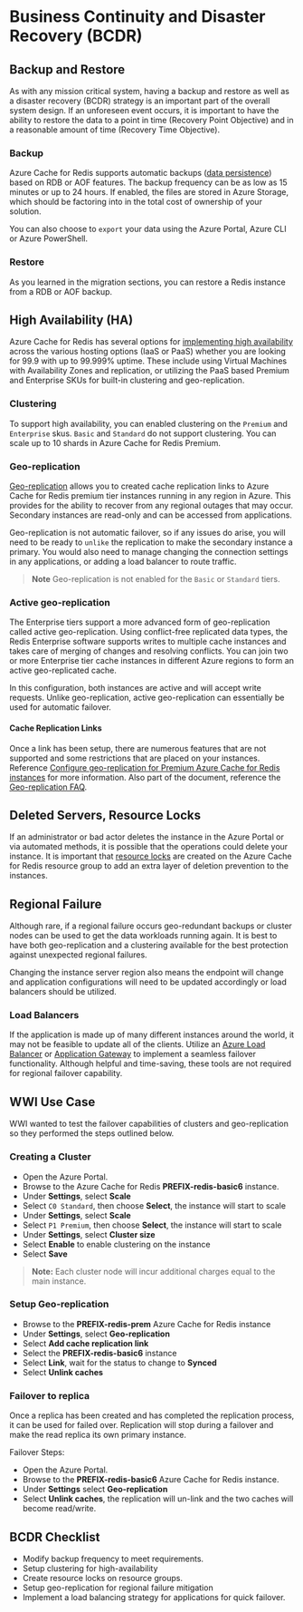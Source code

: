# Business Continuity and Disaster Recovery (BCDR)

## Backup and Restore

As with any mission critical system, having a backup and restore as well as a disaster recovery (BCDR) strategy is an important part of the overall system design. If an unforeseen event occurs, it is important to have the ability to restore the data to a point in time (Recovery Point Objective) and in a reasonable amount of time (Recovery Time Objective).

### Backup

Azure Cache for Redis supports automatic backups ([data persistence](https://redis.io/topics/persistence)) based on RDB or AOF features.  The backup frequency can be as low as 15 minutes or up to 24 hours. If enabled, the files are stored in Azure Storage, which should be factoring into in the total cost of ownership of your solution.

You can also choose to `export` your data using the Azure Portal, Azure CLI or Azure PowerShell.

### Restore

As you learned in the migration sections, you can restore a Redis instance from a RDB or AOF backup.

## High Availability (HA)

Azure Cache for Redis has several options for [implementing high availability](https://docs.microsoft.com/en-us/azure/azure-cache-for-redis/cache-high-availability) across the various hosting options (IaaS or PaaS) whether you are looking for 99.9 with up to 99.999% uptime.  These include using Virtual Machines with Availability Zones and replication, or utilizing the PaaS based Premium and Enterprise SKUs for built-in clustering and geo-replication.

### Clustering

To support high availability, you can enabled clustering on the `Premium` and `Enterprise` skus.  `Basic` and `Standard` do not support clustering.  You can scale up to 10 shards in Azure Cache for Redis Premium.

### Geo-replication

[Geo-replication](https://docs.microsoft.com/en-us/dotnet/architecture/microservices/implement-resilient-applications/implement-retries-exponential-backoff) allows you to created cache replication links to Azure Cache for Redis premium tier instances running in any region in Azure.  This provides for the ability to recover from any regional outages that may occur. Secondary instances are read-only and can be accessed from applications.

Geo-replication is not automatic failover, so if any issues do arise, you will need to be ready to `unlike` the replication to make the secondary instance a primary.  You would also need to manage changing the connection settings in any applications, or adding a load balancer to route traffic.

> **Note** Geo-replication is not enabled for the `Basic` or `Standard` tiers.

### Active geo-replication

The Enterprise tiers support a more advanced form of geo-replication called active geo-replication. Using conflict-free replicated data types, the Redis Enterprise software supports writes to multiple cache instances and takes care of merging of changes and resolving conflicts. You can join two or more Enterprise tier cache instances in different Azure regions to form an active geo-replicated cache.

In this configuration, both instances are active and will accept write requests.  Unlike geo-replication, active geo-replication can essentially be used for automatic failover.

#### Cache Replication Links

Once a link has been setup, there are numerous features that are not supported and some restrictions that are placed on your instances.  Reference [Configure geo-replication for Premium Azure Cache for Redis instances](https://docs.microsoft.com/en-us/azure/azure-cache-for-redis/cache-how-to-geo-replication) for more information.  Also part of the document, reference the [Geo-replication FAQ](https://docs.microsoft.com/en-us/azure/azure-cache-for-redis/cache-how-to-geo-replication#geo-replication-faq).

## Deleted Servers, Resource Locks

If an administrator or bad actor deletes the instance in the Azure Portal or via automated methods, it is possible that the operations could delete your instance. It is important that [resource locks](https://docs.microsoft.com/en-us/azure/azure-resource-manager/management/lock-resources) are created on the Azure Cache for Redis resource group to add an extra layer of deletion prevention to the instances.

## Regional Failure

Although rare, if a regional failure occurs geo-redundant backups or cluster nodes can be used to get the data workloads running again. It is best to have both geo-replication and a clustering available for the best protection against unexpected regional failures.

Changing the instance server region also means the endpoint will change and application configurations will need to be updated accordingly or load balancers should be utilized.

### Load Balancers

If the application is made up of many different instances around the world, it may not be feasible to update all of the clients. Utilize an [Azure Load Balancer](https://docs.microsoft.com/en-us/azure/load-balancer/load-balancer-overview) or [Application Gateway](https://docs.microsoft.com/en-us/azure/application-gateway/overview) to implement a seamless failover functionality. Although helpful and time-saving, these tools are not required for regional failover capability.

## WWI Use Case

WWI wanted to test the failover capabilities of clusters and geo-replication so they performed the steps outlined below.

### Creating a Cluster

- Open the Azure Portal.
- Browse to the Azure Cache for Redis **PREFIX-redis-basic6** instance.
- Under **Settings**, select **Scale**
- Select `C0 Standard`, then choose **Select**, the instance will start to scale
- Under **Settings**, select **Scale**
- Select `P1 Premium`, then choose **Select**, the instance will start to scale
- Under **Settings**, select **Cluster size**
- Select **Enable** to enable clustering on the instance
- Select **Save**

> **Note:** Each cluster node will incur additional charges equal to the main instance.

### Setup Geo-replication

- Browse to the **PREFIX-redis-prem** Azure Cache for Redis instance
- Under **Settings**, select **Geo-replication**
- Select **Add cache replication link**
- Select the **PREFIX-redis-basic6** instance
- Select **Link**, wait for the status to change to **Synced**
- Select **Unlink caches**

### Failover to replica

Once a replica has been created and has completed the replication process, it can be used for failed over. Replication will stop during a failover and make the read replica its own primary instance.

Failover Steps:

- Open the Azure Portal.
- Browse to the **PREFIX-redis-basic6** Azure Cache for Redis instance.
- Under **Settings** select **Geo-replication**
- Select **Unlink caches**, the replication will un-link and the two caches will become read/write.

## BCDR Checklist

- Modify backup frequency to meet requirements.
- Setup clustering for high-availability
- Create resource locks on resource groups.
- Setup geo-replication for regional failure mitigation
- Implement a load balancing strategy for applications for quick failover.
